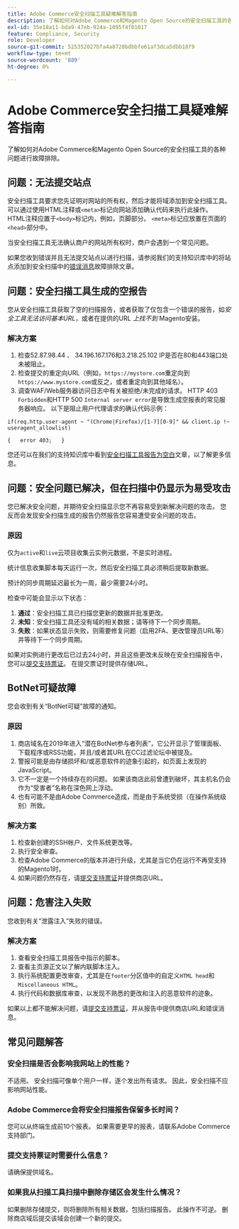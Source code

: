 ```yaml
---
title: Adobe Commerce安全扫描工具疑难解答指南
description: 了解如何对Adobe Commerce和Magento Open Source的安全扫描工具的各种问题进行故障排除。
exl-id: 35e18a11-bda9-47eb-924a-1095f4f01017
feature: Compliance, Security
role: Developer
source-git-commit: 525352027bfa4a8728bdbbfe61af3dca5dbb18f9
workflow-type: tm+mt
source-wordcount: '889'
ht-degree: 0%

---
```


# Adobe Commerce安全扫描工具疑难解答指南

了解如何对Adobe Commerce和Magento Open Source的安全扫描工具的各种问题进行故障排除。

## 问题：无法提交站点

安全扫描工具要求您先证明对网站的所有权，然后才能将域添加到安全扫描工具。 可以通过使用HTML注释或`<meta>`标记向网站添加确认代码来执行此操作。 HTML注释应置于`<body>`标记内，例如，页脚部分。 `<meta>`标记应放置在页面的`<head>`部分中。

当安全扫描工具无法确认商户的网站所有权时，商户会遇到一个常见问题。

如果您收到错误并且无法提交站点以进行扫描，请参阅我们的支持知识库中的将站点添加到安全扫描中的[错误消息](/help/troubleshooting/miscellaneous/error-message-adding-site-into-security-scan.md)故障排除文章。

## 问题：安全扫描工具生成的空报告

您从安全扫描工具获取了空的扫描报告，或者获取了仅包含一个错误的报告，如&#x200B;*安全工具无法访问基本URL*，或者在提供的URL *上找不到* Magento安装。

### 解决方案

1. 检查52.87.98.44 、 34.196.167.176和3.218.25.102 IP是否在80和443端口处未被阻止。
1. 检查提交的重定向URL（例如，`https://mystore.com`重定向到`https://www.mystore.com`或反之，或者重定向到其他域名）。
1. 调查WAF/Web服务器访问日志中有关被拒绝/未完成的请求。 HTTP 403 `Forbidden`和HTTP 500 `Internal server error`是导致生成空报表的常见服务器响应。 以下是阻止用户代理请求的确认代码示例：

```code block
if(req.http.user-agent ~ "(Chrome|Firefox)/[1-7][0-9]" && client.ip !~ useragent_allowlist)

{   error 403;   }
```

您还可以在我们的支持知识库中看到[安全扫描工具报告为空白](/help/troubleshooting/miscellaneous/the-security-scan-tool-report-is-blank.md)文章，以了解更多信息。

## 问题：安全问题已解决，但在扫描中仍显示为易受攻击

您已解决安全问题，并期待安全扫描显示您不再容易受到新解决问题的攻击。 您反而会发现安全扫描生成的报告仍然报告您容易遭受安全问题的攻击。

### 原因

仅为`active`和`live`云项目收集云实例元数据，不是实时进程。

统计信息收集脚本每天运行一次，然后安全扫描工具必须稍后提取新数据。

预计的同步周期延迟最长为一周，最少需要24小时。

检查中可能会显示以下状态：

1. **通过**：安全扫描工具已扫描您更新的数据并批准更改。
1. **未知**：安全扫描工具还没有域的相关数据；请等待下一个同步周期。
1. **失败**：如果状态显示失败，则需要修复问题（启用2FA、更改管理员URL等） 并等待下一个同步周期。

如果对实例进行更改后已过去24小时，并且这些更改未反映在安全扫描报告中，您可以[提交支持票证](/help/help-center-guide/help-center/magento-help-center-user-guide.md#submit-ticket)。 在提交票证时提供存储URL。

## BotNet可疑故障

您会收到有关“BotNet可疑”故障的通知。

### 原因

1. 商店域名在2019年进入“潜在BotNet参与者列表”，它公开显示了管理面板、下载程序或RSS功能，并且/或者其URL在CC过滤论坛中被提及。
1. 警报可能是由存储损坏和/或恶意软件的迹象引起的，如页面上发现的JavaScript。
1. 它不一定是一个持续存在的问题。 如果该商店此前曾遭到破坏，其主机名仍会作为“受害者”名称在深色网上浮动。
1. 也有可能不是由Adobe Commerce造成，而是由于系统受损（在操作系统级别）所致。

### 解决方案

1. 检查新创建的SSH帐户、文件系统更改等。
1. 执行安全审查。
1. 检查Adobe Commerce的版本并进行升级，尤其是当它仍在运行不再受支持的Magento1时。
1. 如果问题仍然存在，请[提交支持票证](/help/help-center-guide/help-center/magento-help-center-user-guide.md#submit-ticket)并提供商店URL。

## 问题：危害注入失败

您收到有关“泄露注入”失败的错误。

### 解决方案

1. 查看安全扫描工具报告中指示的脚本。
1. 查看主页源正文以了解内联脚本注入。
1. 执行系统配置更改审查，尤其是在`footer`分区值中的自定义`HTML head`和`Miscellaneous HTML`。
1. 执行代码和数据库审查，以发现不熟悉的更改和注入的恶意软件的迹象。

如果以上都不能解决问题，请[提交支持票证](/help/help-center-guide/help-center/magento-help-center-user-guide.md#submit-ticket)，并从报告中提供商店URL和错误消息。

## 常见问题解答

### 安全扫描是否会影响我网站上的性能？

不适用。 安全扫描可像单个用户一样，逐个发出所有请求。 因此，安全扫描不应影响网站性能。

### Adobe Commerce会将安全扫描报告保留多长时间？

您可以从终端生成前10个报表。 如果需要更早的报表，请联系Adobe Commerce支持部门。

### 提交支持票证时需要什么信息？

请确保提供域名。

### 如果我从扫描工具扫描中删除存储区会发生什么情况？

如果删除存储提交，则将删除所有相关数据，包括扫描报告。 此操作不可逆。 删除商店域后提交该域会创建一个新的提交。
